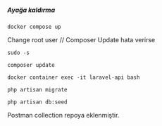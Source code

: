 ##### Ayağa kaldırma

`docker compose up
`

Change root user // Composer Update hata verirse

`sudo -s`

`composer update
`

`docker container exec -it laravel-api bash
`

`php artisan migrate
`

`php artisan db:seed`

Postman collection repoya eklenmiştir.

